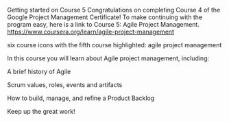 Getting started on Course 5
Congratulations on completing Course 4 of the Google Project Management Certificate! To make continuing with the program easy, here is a link to Course 5: Agile Project Management. https://www.coursera.org/learn/agile-project-management

six course icons with the fifth course highlighted: agile project management

In this course you will learn about Agile project management, including:

A brief history of Agile

Scrum values, roles, events and artifacts  

How to build, manage, and refine a Product Backlog

Keep up the great work!